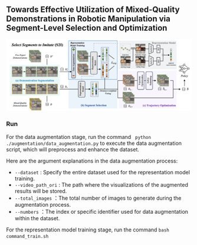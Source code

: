 ## Towards Effective Utilization of Mixed-Quality Demonstrations in Robotic Manipulation via Segment-Level Selection and Optimization

<img src="./img/model.png" alt="xx picture" width="600">

### Run
For the data augmentation stage, run the command ` python ./augmentation/data_augmentation.py`  to execute the data augmentation script, which will preprocess and enhance the dataset.

Here are the argument explanations in the data augmentation process:
* `--dataset` : Specify the entire dataset used for the representation model training.
* `--video_path_ori` : The path where the visualizations of the augmented results will be stored. 
* `--total_images` ：The total number of images to generate during the augmentation process.
* `--numbers` ：The index or specific identifier used for data augmentation within the dataset. 

For the representation model training stage, run the command `bash command_train.sh`